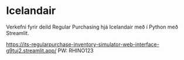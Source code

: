 # Icelandair

Verkefni fyrir deild Regular Purchasing hjá Icelandair með í Python með Streamlit.


https://its-regularpurchase-inventory-simulator-web-interface-g9tuj2.streamlit.app/
PW: RHINO123
